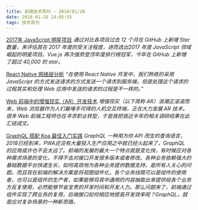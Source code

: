 ```yaml
---
title: 前端技术周刊 - 2018/01/26
date: 2018-01-26 14:05:55
tags: 技术周刊
---
```


[2017年 JavaScript 明星项目](https://risingstars.js.org/2017/zh/#section-all)
*通过对比各项目过去 12 个月在 GitHub 上新增 Star 数量，来评估其在 2017 年度的受关注程度，进而选出2017 年度 JavaScript 领域崛起的明星项目。Vue.js 再次强势登顶年度排行榜冠军，今年在 GitHub 上新增了超过 40,000 的 star。*

[React Native 网络层分析](https://segmentfault.com/a/1190000012902394)
*“在使用 React Native 开发中，我们熟练的采用 JavaScript 的方式发送请求的方式发送一个请求到服务端，但是处理这个请求的过程其实和处理 Web 应用中发送的请求的过程是不一样的。”*

[Web 前端中的增强现实（AR）开发技术](https://qianduan.group/posts/5a5f89cb0cf6b624d2239c65)
*增强现实（以下简称 AR）浪潮正滚滚而来，Web 浏览器作为人们最唾手可得的人机交互终端，正在大力发展 AR 技术。很多 Web 前端工程师也在寻求职业转型，于是我把我近半年的相关调研结果在此汇结成文。*

[GraphQL 搭配 Koa 最佳入门实践](https://segmentfault.com/a/1190000012720317)
*GraphQL 一种用为你 API 而生的查询语言，2018已经到来，PWA还没有大量投入生产应用之中就已经火起来了，GraphQL 的应用或许也不会太远了。前端的发展的最大一个特点就是变化快，有时候应对各种需求场景的变化，不得不去对接口开发很多版本或者修改。各种业务依赖强大的基础数据平台快速生长，如何高效地为各种业务提供数据支持，是所有人关心的问题。而且现在前端的解决方案是将视图组件化，各个业务线既可以是组件的使用者，也可以是组件的生产者，如果能够将其中通用的内容抽取出来提供给各个业务方反复使用，必然能够节省宝贵的开发时间和开发人力。那么问题来了，前端通过组件实现了跨业务的复用，后端接口如何相应地提高开发效率呢？GraphQL，就是应对复杂场景的一种新思路。*
